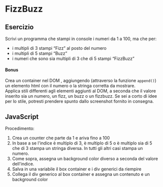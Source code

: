 FizzBuzz
===
## Esercizio
Scrivi un programma che stampi in console i numeri da 1 a 100,
ma che per:
- i multipli di 3 stampi “Fizz” al posto del numero 
- i multipli di 5 stampi “Buzz”
- i numeri che sono sia multipli di 3 che di 5 stampi “FizzBuzz”

#### Bonus
Crea un container nel DOM , aggiungendo (attraverso la funzione `append()`) un elemento html con il numero o la stringa corretta da mostrare.  
Applica stili differenti agli elementi aggiunti al DOM, a seconda che il valore inserito sia un numero, un fizz, un buzz o un fizzbuzz.
Se sei a corto di idee per lo stile, potresti prendere spunto dallo screenshot fornito in consegna.

## JavaScript
Procedimento:
1. Crea un counter che parte da 1 e ariva fino a 100
2. In base a se l'indice è multiplo di 3, è multiplo di 5 o è multiplo sia di 5 che di 3 stampa un stringa diversa. In tutti gli altri casi stampa un numero.
3. Come sopra, assegna un background color diverso a seconda del valore dell'indice.
4. Salva in una variabile il box container e i div generici da riempire
5. Collega il div generico al box container e assegna un contenuto e un background color